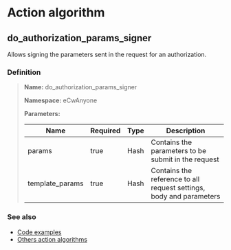 # Action algorithm

## do_authorization_params_signer

Allows signing the parameters sent in the request for an authorization.
    
### Definition

> **Name:** do_authorization_params_signer
> 
> **Namespace:** eCwAnyone
>
> **Parameters:**
> 
> | Name | Required | Type | Description |
> | ---- | -------- | ---- | ----------- |
> | params | true | Hash | Contains the parameters to be submit in the request |
> | template_params | true | Hash | Contains the reference to all request settings, body and parameters |

### See also
* [Code examples](https://cenit.io/algorithm?f[name][40703][o]=is&f[name][40703][v]=do_authorization_params_signer&f[namespace][40840][o]=starts_with&f[namespace][40840][v]=eCw)
* [Others action algorithms](overview?id=do_authorization_params_signer)